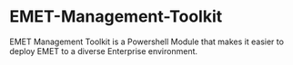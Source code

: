 # EMET-Management-Toolkit
EMET Management Toolkit is a Powershell Module that makes it easier to deploy EMET to a diverse Enterprise environment. 
